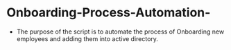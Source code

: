 # Onboarding-Process-Automation-



- The purpose of the script is to automate the process of Onboarding new employees and adding them into active directory.
